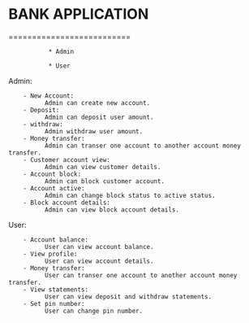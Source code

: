 # BANK APPLICATION
==========================

               * Admin
               
               * User

Admin:

        - New Account: 
              Admin can create new account.
        - Deposit: 
              Admin can deposit user amount.
        - withdraw:
              Admin withdraw user amount.
        - Money transfer:
              Admin can transer one account to another account money transfer.
        - Customer account view:
              Admin can view customer details.
        - Account block:
              Admin can block customer account.
        - Account active:
              Admin can change block status to active status.
        - Block account details:
              Admin can view block account details.
  
User:

        - Account balance:
              User can view account balance.
        - View profile:
              User can view account details.
        - Money transfer:
              User can transer one account to another account money transfer.
        - View statements:
              User can view deposit and withdraw statements.
        - Set pin number:
              User can change pin number.


